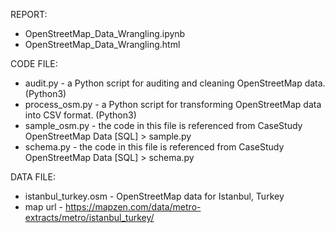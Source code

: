 REPORT:
* OpenStreetMap_Data_Wrangling.ipynb
* OpenStreetMap_Data_Wrangling.html

CODE FILE:
* audit.py - a Python script for auditing and cleaning OpenStreetMap data. (Python3)
* process_osm.py - a Python script for transforming OpenStreetMap data into CSV format. (Python3)
* sample_osm.py - the code in this file is referenced from CaseStudy OpenStreetMap Data [SQL] > sample.py
* schema.py - the code in this file is referenced from CaseStudy OpenStreetMap Data [SQL] > schema.py

DATA FILE:
* istanbul_turkey.osm - OpenStreetMap data for Istanbul, Turkey
* map url - https://mapzen.com/data/metro-extracts/metro/istanbul_turkey/
